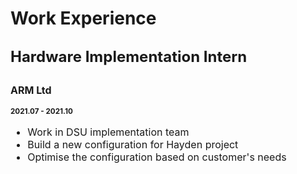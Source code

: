 # Work Experience

## <font size=5>Hardware Implementation Intern</font> 

## <font size=3>ARM Ltd</font> 

**<small>2021.07 - 2021.10 <small>**

<font size=3>

- Work in DSU implementation team
- Build a new configuration for Hayden project 
- Optimise the configuration based on customer's needs

</font>